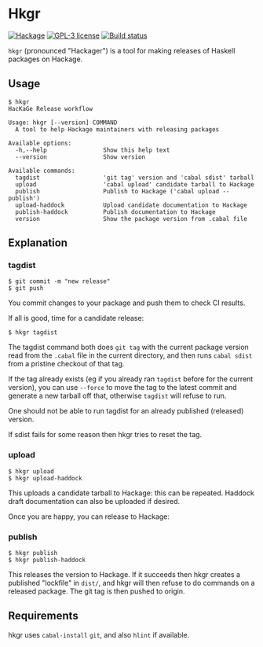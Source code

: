 # Hkgr

[![Hackage](https://img.shields.io/hackage/v/hkgr.svg)](https://hackage.haskell.org/package/hkgr)
[![GPL-3 license](https://img.shields.io/badge/license-GPL--3-blue.svg)](LICENSE)
[![Build status](https://secure.travis-ci.org/juhp/hkgr.svg)](https://travis-ci.org/juhp/hkgr)

`hkgr` (pronounced "Hackager") is a tool for making releases of
Haskell packages on Hackage.

## Usage

```
$ hkgr
HacKaGe Release workflow

Usage: hkgr [--version] COMMAND
  A tool to help Hackage maintainers with releasing packages

Available options:
  -h,--help                Show this help text
  --version                Show version

Available commands:
  tagdist                  'git tag' version and 'cabal sdist' tarball
  upload                   'cabal upload' candidate tarball to Hackage
  publish                  Publish to Hackage ('cabal upload --publish')
  upload-haddock           Upload candidate documentation to Hackage
  publish-haddock          Publish documentation to Hackage
  version                  Show the package version from .cabal file
```

## Explanation

### tagdist
```
$ git commit -m "new release"
$ git push
```

You commit changes to your package and push them to check CI results.

If all is good, time for a candidate release:


```
$ hkgr tagdist
```
The tagdist command both does `git tag` with the current package version read
from the `.cabal` file in the current directory,
and then runs `cabal sdist` from a pristine checkout of that tag.

If the tag already exists
(eg if you already ran `tagdist` before for the current version),
you can use `--force` to move the tag to the latest commit
and generate a new tarball off that, otherwise `tagdist` will refuse to run.

One should not be able to run tagdist for an already published (released)
version.

If sdist fails for some reason then hkgr tries to reset the tag.

### upload
```
$ hkgr upload
$ hkgr upload-haddock
```

This uploads a candidate tarball to Hackage: this can be repeated.
Haddock draft documentation can also be uploaded if desired.

Once you are happy, you can release to Hackage:

### publish
```
$ hkgr publish
$ hkgr publish-haddock
```

This releases the version to Hackage.
If it succeeds then hkgr creates a published "lockfile" in `dist/`,
and hkgr will then refuse to do commands on a released package.
The git tag is then pushed to origin.

## Requirements

hkgr uses `cabal-install` `git`, and also `hlint` if available.
